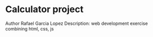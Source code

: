 # Calculator project

Author Rafael Garcia Lopez
Description: web development exercise combining html, css, js
